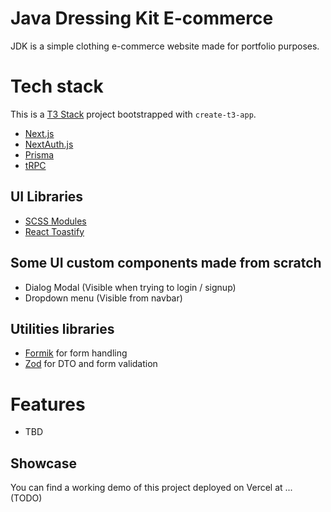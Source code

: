 # Java Dressing Kit E-commerce

JDK is a simple clothing e-commerce website made for portfolio purposes.

# Tech stack

This is a [T3 Stack](https://create.t3.gg/) project bootstrapped with `create-t3-app`.

- [Next.js](https://nextjs.org)
- [NextAuth.js](https://next-auth.js.org)
- [Prisma](https://prisma.io)
- [tRPC](https://trpc.io)

## UI Libraries

- [SCSS Modules](https://sass-lang.com/)
- [React Toastify](https://fkhadra.github.io/react-toastify/introduction)

## Some UI custom components made from scratch

- Dialog Modal (Visible when trying to login / signup)
- Dropdown menu (Visible from navbar)

## Utilities libraries

- [Formik](https://formik.org/) for form handling
- [Zod](https://zod.dev/) for DTO and form validation

# Features

- TBD

## Showcase

You can find a working demo of this project deployed on Vercel at ... (TODO)
